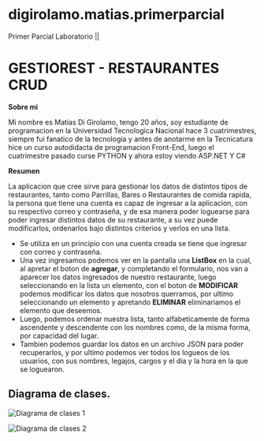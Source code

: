 # digirolamo.matias.primerparcial
Primer Parcial Laboratorio ||

<h1>GESTIOREST - RESTAURANTES CRUD</h1>

__Sobre mi__

<p>Mi nombre es Matias Di Girolamo, tengo 20 años, soy estudiante de programacion en la Universidad Tecnologica Nacional hace 3 cuatrimestres,
  siempre fui fanatico de la tecnologia y antes de anotarme en la Tecnicatura hice un curso autodidacta de programacion Front-End, luego el cuatrimestre pasado curse PYTHON y ahora estoy viendo ASP.NET Y C# </p>

__Resumen__

<p>La aplicacion que cree sirve para gestionar los datos de distintos tipos de restaurantes, tanto como Parrillas, Bares o Restaurantes de comida rapida, la persona que tiene una cuenta es capaz de ingresar a la aplicacion,
con su respectivo correo y contraseña, y de esa manera poder loguearse para poder ingresar distintos datos de su restaurante, a su vez puede modificarlos, ordenarlos bajo distintos criterios y verlos en una lista.</p>
<ul>
  <li>
    Se utiliza en un principio con una cuenta creada se tiene que ingresar con correo y contraseña.
  </li>
  <li>
    Una vez ingresamos podemos ver en la pantalla una <strong>ListBox</strong> en la cual, al apretar el boton de <strong>agregar</strong>, y completando el formulario, nos van a aparecer los datos ingresados de nuestro restaurante, 
    luego seleccionando en la lista un elemento, con el boton de <strong>MODIFICAR</strong> podemos modificar los datos que nosotros querramos, por ultimo seleccionando un elemento y apretando <strong>ELIMINAR</strong> eliminariamos el elemento 
    que deseemos.
  </li>
  <li>
    Luego, podemos ordenar nuestra lista, tanto alfabeticamente de forma ascendente y descendente con los nombres como, de la misma forma, por capacidad del lugar.
  </li>
  <li>Tambien podemos guardar los datos en un archivo JSON para poder recuperarlos, y por ultimo podemos ver todos los logueos de los usuarios, con sus nombres, legajos, cargos y el dia y la hora en la que se loguearon.</li>
</ul>
<h2>Diagrama de clases.</h2>

![Diagrama de clases 1](https://github.com/zvlmo/digirolamo.matias.primerparcial/assets/114312050/c98ef57a-d38e-4c69-a08b-6a15d5bf5577)

![Diagrama de clases 2](https://github.com/zvlmo/digirolamo.matias.primerparcial/assets/114312050/8a6a25ad-f264-4189-abe7-764a93e069fa)
